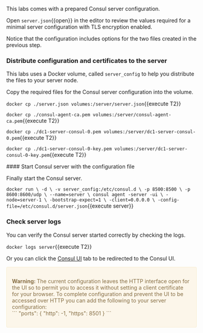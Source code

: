 
This labs comes with a prepared Consul server configuration.

Open `server.json`{{open}} in the editor to review the values required for a minimal server configuration with TLS encryption enabled.

Notice that the configuration includes options for the two files created in the previous step.

### Distribute configuration and certificates to the server

This labs uses a Docker volume, called `server_config` to help you distribute the files to your server node.

Copy the required files for the Consul server configuration into the volume.

`docker cp ./server.json volumes:/server/server.json`{{execute T2}}

`docker cp ./consul-agent-ca.pem volumes:/server/consul-agent-ca.pem`{{execute T2}}

`docker cp ./dc1-server-consul-0.pem volumes:/server/dc1-server-consul-0.pem`{{execute T2}}

`docker cp ./dc1-server-consul-0-key.pem volumes:/server/dc1-server-consul-0-key.pem`{{execute T2}}

#### Start Consul server with the configuration file

Finally start the Consul server.

`docker run \
    -d \
    -v server_config:/etc/consul.d \
    -p 8500:8500 \
    -p 8600:8600/udp \
    --name=server \
    consul agent -server -ui \
     -node=server-1 \
     -bootstrap-expect=1 \
     -client=0.0.0.0 \
     -config-file=/etc/consul.d/server.json`{{execute server}}


### Check server logs

You can verify the Consul server started correctly by checking the logs.

`docker logs server`{{execute T2}}

Or you can click the [Consul UI](https://[[HOST_SUBDOMAIN]]-8500-[[KATACODA_HOST]].environments.katacoda.com/ui) tab to be redirected to the Consul UI.

<div style="background-color:#fcf6ea; color:#866d42; border:1px solid #f8ebcf; padding:1em; border-radius:3px;">
  <p><strong>Warning: </strong>
  The current configuration leaves the HTTP interface open for the UI so to permit you to access it without setting a client certificate for your browser. To complete configuration and prevent the UI to be accessed over HTTP you can add the following to your server configuration:<br>
  ```
  "ports": {
    "http": -1,
    "https": 8501
  }
  ```
</p></div>
